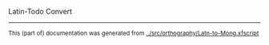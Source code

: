 Latin-Todo Convert












* * *
<small>This (part of) documentation was generated from [../src/orthography/Latn-to-Mong.xfscript](http://github.com/giellalt/lang-xwo/blob/main/../src/orthography/Latn-to-Mong.xfscript)</small>